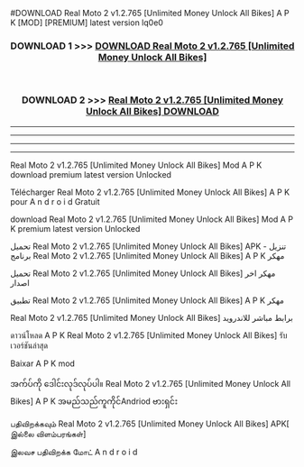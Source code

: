 #DOWNLOAD Real Moto 2 v1.2.765  [Unlimited Money Unlock All Bikes] A P K [MOD] [PREMIUM] latest version lq0e0



<div align="center">

<h3>DOWNLOAD 1 >>> <a href="https://teeasianyam.web.app?sq=Real Moto 2 v1.2.765  [Unlimited Money Unlock All Bikes]">DOWNLOAD Real Moto 2 v1.2.765  [Unlimited Money Unlock All Bikes] </a></h3><br>

<h3>DOWNLOAD 2 >>> <a href="https://teeasianyam.web.app?sq=Real Moto 2 v1.2.765  [Unlimited Money Unlock All Bikes] ">Real Moto 2 v1.2.765  [Unlimited Money Unlock All Bikes]  DOWNLOAD </a></h3>

</div>


----------------------------------------------------------

----------------------------------------------------------

----------------------------------------------------------

----------------------------------------------------------


Real Moto 2 v1.2.765  [Unlimited Money Unlock All Bikes]  Mod A P K download premium latest version Unlocked

Télécharger Real Moto 2 v1.2.765  [Unlimited Money Unlock All Bikes]  A P K pour A n d r o i d Gratuit

download Real Moto 2 v1.2.765  [Unlimited Money Unlock All Bikes]  Mod A P K premium latest version Unlocked

تحميل Real Moto 2 v1.2.765  [Unlimited Money Unlock All Bikes]  APK - تنزيل برنامج Real Moto 2 v1.2.765  [Unlimited Money Unlock All Bikes]  A P K مهكر

تحميل Real Moto 2 v1.2.765  [Unlimited Money Unlock All Bikes]  مهكر اخر اصدار

تطبيق Real Moto 2 v1.2.765  [Unlimited Money Unlock All Bikes]  A P K مهكر

Real Moto 2 v1.2.765  [Unlimited Money Unlock All Bikes]  برابط مباشر للاندرويد

ดาวน์โหลด A P K Real Moto 2 v1.2.765  [Unlimited Money Unlock All Bikes]  รับเวอร์ชันล่าสุด

Baixar A P K mod

အက်ပ်ကို ဒေါင်းလုဒ်လုပ်ပါ။ Real Moto 2 v1.2.765  [Unlimited Money Unlock All Bikes]  A P K အမည်သည်ကူကိုင်Andriod ဗားရှင်း

பதிவிறக்கவும் Real Moto 2 v1.2.765  [Unlimited Money Unlock All Bikes]  APK[ இல்லை விளம்பரங்கள்] 
 
இலவச பதிவிறக்க மோட் A n d r o i d




